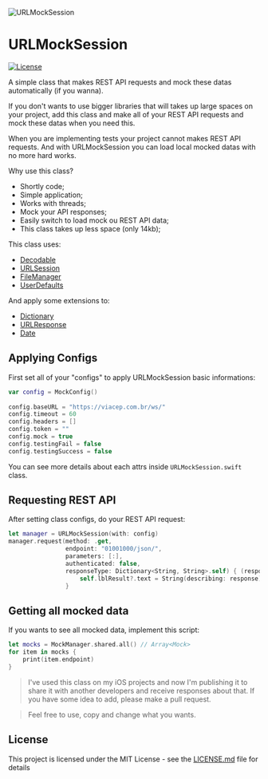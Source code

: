 
![URLMockSession](http://albertolourenco.com.br/github/URLMockSession.png)

# URLMockSession

[![License](http://img.shields.io/:license-mit-blue.svg?style=flat)](http://badges.mit-license.org)

A simple class that makes REST API requests and mock these datas automatically (if you wanna).

If you don't wants to use bigger libraries that will takes up large spaces on your project, add this class and make all of your REST API requests and mock these datas when you need this.

When you are implementing tests your project cannot makes REST API requests. And with URLMockSession you can load local mocked datas with no more hard works.

Why use this class?

* Shortly code;
* Simple application;
* Works with threads;
* Mock your API responses;
* Easily switch to load mock ou REST API data;
* This class takes up less space (only 14kb);

This class uses:

* [Decodable](https://developer.apple.com/documentation/swift/decodable)
* [URLSession](https://developer.apple.com/documentation/foundation/urlsession)
* [FileManager](https://developer.apple.com/documentation/foundation/filemanager)
* [UserDefaults](https://developer.apple.com/documentation/foundation/userdefaults)

And apply some extensions to:

* [Dictionary](https://developer.apple.com/documentation/swift/dictionary)
* [URLResponse](https://developer.apple.com/documentation/foundation/urlresponse)
* [Date](https://developer.apple.com/documentation/foundation/date)

## Applying Configs

First set all of your "configs" to apply URLMockSession basic informations:

```swift
var config = MockConfig()
        
config.baseURL = "https://viacep.com.br/ws/"
config.timeout = 60
config.headers = []
config.token = ""
config.mock = true
config.testingFail = false
config.testingSuccess = false
```

You can see more details about each attrs inside `URLMockSession.swift` class.

## Requesting REST API

After setting class configs, do your REST API request:

```swift
let manager = URLMockSession(with: config)
manager.request(method: .get,
                endpoint: "01001000/json/",
                parameters: [:],
                authenticated: false,
                responseType: Dictionary<String, String>.self) { (response, code) in
                    self.lblResult?.text = String(describing: response)
                }
```

## Getting all mocked data

If you wants to see all mocked data, implement this script:

```swift
let mocks = MockManager.shared.all() // Array<Mock>
for item in mocks {
    print(item.endpoint)
}
```

> I've used this class on my iOS projects and now I'm publishing it to share it with another developers and receive responses about that. If you have some idea to add, please make a pull request.

> Feel free to use, copy and change what you wants.

## License

This project is licensed under the MIT License - see the [LICENSE.md](LICENSE.md) file for details

